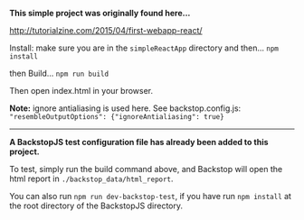 **This simple project was originally found here...**

http://tutorialzine.com/2015/04/first-webapp-react/

Install:
make sure you are in the `simpleReactApp` directory and then...
`npm install`

then Build...
`npm run build`

Then open index.html in your browser.

**Note:** ignore antialiasing is used here. 
See backstop.config.js: `"resembleOutputOptions": {"ignoreAntialiasing": true}`

---

**A BackstopJS test configuration file has already been added to this project.**

To test, simply run the build command above, and Backstop will open the html report in `./backstop_data/html_report`.

You can also run `npm run dev-backstop-test`, if you have run `npm install` at the root directory of the BackstopJS directory.
